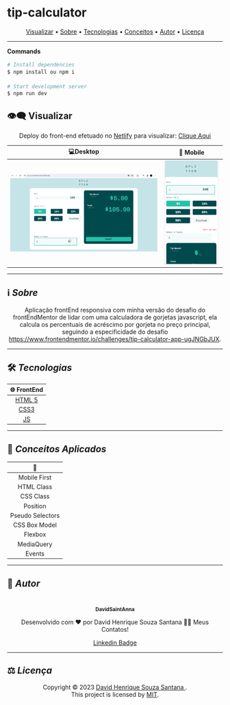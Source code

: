 # tip-calculator
<p align="center">
 <a href="#eye_speech_bubble-visualizar">Visualizar</a> •
 <a href="#information_source-sobre">Sobre</a> •
 <a href="#hammer_and_wrench-tecnologias">Tecnologias</a> • 
 <a href="#brain-conceitos-aplicados">Conceitos</a> •
 <a href="#boy-autor">Autor</a> •
 <a href="#balance_scale-licença">Licença</a>
</p>

---

**Commands**

```bash
# Install dependencies
$ npm install ou npm i

# Start development server
$ npm run dev

```

## :eye_speech_bubble: **Visualizar**

<div align="center">

Deploy do front-end efetuado no [Netlify](https://www.netlify.com/) para visualizar: [Clique Aqui](https://final-solution-tip-calc.netlify.app)

|                             :computer:Desktop                             |                             :iphone: Mobile                              |
| :-----------------------------------------------------------------------: | :----------------------------------------------------------------------: |
| <kbd>  <img alt="project" src="images/desktop.PNG" width="100%"></kbd> | <kbd><img alt="project" src="images/mobile.PNG" width="100%"></kbd> |
</div>
  
---

## :information_source: _Sobre_

<div align="center">

Aplicação frontEnd responsiva com minha versão do desafio do frontEndMentor de lidar com uma calculadora de gorjetas javascript, ela calcula os percentuais de acréscimo por gorjeta no preço principal, seguindo a especificidade do desafio https://www.frontendmentor.io/challenges/tip-calculator-app-ugJNGbJUX.

---

</div>

## :hammer_and_wrench: _Tecnologias_

<div align="center">

| :globe_with_meridians: FrontEnd |
| :-----------------------------: |
| [HTML 5](https://www.w3schools.com/html/) |
| [CSS3](https://www.w3schools.com/css/) |
| [JS](https://www.w3schools.com/js/) |

</div>

---

## :brain: _Conceitos Aplicados_

<div align="center">

|  :page_facing_up:  |
| :----------------: |
|    Mobile First    |
|     HTML Class     |
|     CSS Class      |
|      Position      |
|  Pseudo Selectors  |
|   CSS Box Model    |
|      Flexbox       |
|     MediaQuery     |
|    Events      |




</div>

---



## :boy: _Autor_

<div align="center">

<a href="https://github.com/DavidSaintAnna">
 <br/>
 <sub><b>DavidSaintAnna</b></sub>
</a>

Desenvolvido com ❤️ por David Henrique Souza Santana 👋🏽 Meus Contatos!

[Linkedin Badge](https://www.linkedin.com/in/david-santana-09a0a5238/)

</div>

---

## :balance_scale: _Licença_

<div align="center">

Copyright ©️ 2023 [David Henrique Souza Santana ](https://github.com/DavidSaintAnna).<br />
This project is licensed by [MIT](./LICENSE).

</div>
